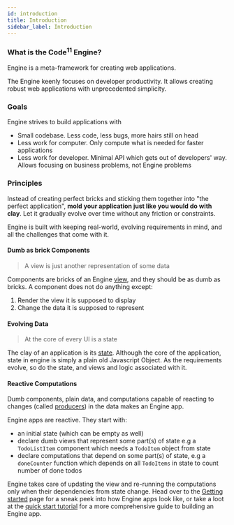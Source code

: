 ```yaml
---
id: introduction
title: Introduction
sidebar_label: Introduction
---
```


### What is the Code<sup>11</sup> Engine?

Engine is a meta-framework for creating web applications.

The Engine keenly focuses on developer productivity. It allows creating robust
web applications with unprecedented simplicity.

### Goals

Engine strives to build applications with

- Small codebase. Less code, less bugs, more hairs still on head
- Less work for computer. Only compute what is needed for faster applications
- Less work for developer. Minimal API which gets out of developers' way. Allows
  focusing on business problems, not Engine problems

### Principles

Instead of creating perfect bricks and sticking them together into "the perfect
application", **mold your application just like you would do with clay**. Let it
gradually evolve over time without any friction or constraints.

Engine is built with keeping real-world, evolving requirements in mind, and all
the challenges that come with it.

#### Dumb as brick Components

> A view is just another representation of some data

Components are bricks of an Engine [view](/docs/api/view), and they should be as
dumb as bricks. A component does not do anything except:

1. Render the view it is supposed to display
2. Change the data it is supposed to represent

#### Evolving Data

> At the core of every UI is a state

The clay of an application is its [state](/docs/concepts/state). Although the
core of the application, state in engine is simply a plain old Javascript
Object. As the requirements evolve, so do the state, and views and logic
associated with it.

#### Reactive Computations

Dumb components, plain data, and computations capable of reacting to changes
(called [producers](/docs/api/producer)) in the data makes an Engine app.


Engine apps are reactive. They start with:
- an initial state (which can be empty as well)
- declare dumb views that represent some part(s) of state e.g a
  `TodoListItem` component which needs a `TodoItem` object from state
- declare computations that depend on some part(s) of state, e.g a `doneCounter`
  function which depends on all `TodoItems` in state to count number of done
  todos

Engine takes care of updating the view and re-running the computations only when
their dependencies from state change. Head over to the [Getting
started](/docs/usage) page for a sneak peek into how Engine apps look like, or
take a loot at the [quick start tutorial](/docs/tutorials/react/setup) for a
more comprehensive guide to building an Engine app.
